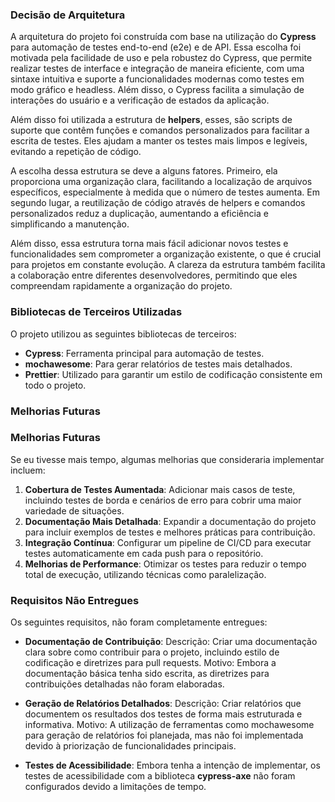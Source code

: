 
### Decisão de Arquitetura

A arquitetura do projeto foi construída com base na utilização do **Cypress** para automação de testes end-to-end (e2e) e de API. Essa escolha foi motivada pela facilidade de uso e pela robustez do Cypress, que permite realizar testes de interface e integração de maneira eficiente, com uma sintaxe intuitiva e suporte a funcionalidades modernas como testes em modo gráfico e headless. Além disso, o Cypress facilita a simulação de interações do usuário e a verificação de estados da aplicação.

Além disso foi utilizada a estrutura de **helpers**, esses, são scripts de suporte que contêm funções e comandos personalizados para facilitar a escrita de testes. Eles ajudam a manter os testes mais limpos e legíveis, evitando a repetição de código.

A escolha dessa estrutura se deve a alguns fatores. Primeiro, ela proporciona uma organização clara, facilitando a localização de arquivos específicos, especialmente à medida que o número de testes aumenta. Em segundo lugar, a reutilização de código através de helpers e comandos personalizados reduz a duplicação, aumentando a eficiência e simplificando a manutenção.

Além disso, essa estrutura torna mais fácil adicionar novos testes e funcionalidades sem comprometer a organização existente, o que é crucial para projetos em constante evolução. A clareza da estrutura também facilita a colaboração entre diferentes desenvolvedores, permitindo que eles compreendam rapidamente a organização do projeto.

### Bibliotecas de Terceiros Utilizadas

O projeto utilizou as seguintes bibliotecas de terceiros:

- **Cypress**: Ferramenta principal para automação de testes.
- **mochawesome**: Para gerar relatórios de testes mais detalhados.
- **Prettier**: Utilizado para garantir um estilo de codificação consistente em todo o projeto.

### Melhorias Futuras

### Melhorias Futuras

Se eu tivesse mais tempo, algumas melhorias que consideraria implementar incluem:

1. **Cobertura de Testes Aumentada**: Adicionar mais casos de teste, incluindo testes de borda e cenários de erro para cobrir uma maior variedade de situações.
2. **Documentação Mais Detalhada**: Expandir a documentação do projeto para incluir exemplos de testes e melhores práticas para contribuição.
3. **Integração Contínua**: Configurar um pipeline de CI/CD para executar testes automaticamente em cada push para o repositório.
4. **Melhorias de Performance**: Otimizar os testes para reduzir o tempo total de execução, utilizando técnicas como paralelização.

### Requisitos Não Entregues

Os seguintes requisitos, não foram completamente entregues:

- **Documentação de Contribuição**:
Descrição: Criar uma documentação clara sobre como contribuir para o projeto, incluindo estilo de codificação e diretrizes para pull requests.
Motivo: Embora a documentação básica tenha sido escrita, as diretrizes para contribuições detalhadas não foram elaboradas.

- **Geração de Relatórios Detalhados**:
Descrição: Criar relatórios que documentem os resultados dos testes de forma mais estruturada e informativa.
Motivo: A utilização de ferramentas como mochawesome para geração de relatórios foi planejada, mas não foi implementada devido à priorização de funcionalidades principais.

- **Testes de Acessibilidade**: Embora tenha a intenção de implementar, os testes de acessibilidade com a biblioteca **cypress-axe** não foram configurados devido a limitações de tempo.


